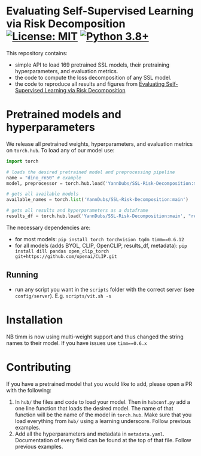 # Evaluating Self-Supervised Learning via Risk Decomposition [![License: MIT](https://img.shields.io/badge/License-MIT-yellow.svg)](https://github.com/YannDubs/lossyless/blob/main/LICENSE) [![Python 3.8+](https://img.shields.io/badge/python-3.9+-blue.svg)](https://www.python.org/downloads/release/python-390/)

This repository contains:
- simple API to load 169 pretrained SSL models, their pretraining hyperparameters, and evaluation metrics.
- the code to compute the loss decomposition of any SSL model.
- the code to reproduce all results and figures from [Evaluating Self-Supervised Learning via Risk Decomposition](URL)

# Pretrained models and hyperparameters

We release all pretrained weights, hyperparameters, and evaluation metrics on `torch.hub`.
To load any of our model use:

```python
import torch

# loads the desired pretrained model and preprocessing pipeline
name = "dino_rn50" # example
model, preprocessor = torch.hub.load('YannDubs/SSL-Risk-Decomposition:main', name, trust_repo=True)

# gets all available models 
available_names = torch.list('YannDubs/SSL-Risk-Decomposition:main')

# gets all results and hyperparameters as a dataframe 
results_df = torch.hub.load('YannDubs/SSL-Risk-Decomposition:main', "results_df")
```

The necessary dependencies are: 
- for most models: `pip install torch torchvision tqdm timm==0.6.12`
- for all models (adds BYOL, CLIP, OpenCLIP, results_df, metadata): `pip install dill pandas open_clip_torch git+https://github.com/openai/CLIP.git`


## Running
- run any script you want in the `scripts` folder with the correct server (see `config/server`). E.g. `scripts/vit.sh -s `

# Installation


NB timm is now using multi-weight support and thus changed the string names to their model. If you have issues use `timm==0.6.x`

# Contributing

If you have a pretrained model that you would like to add, please open a PR with the following:
1. In `hub/` the files and code to load your model. Then in `hubconf.py` add a one line function that loads the desired model. The name of that function will be the name of the model in `torch.hub`. Make sure that you load everything from `hub/` using a learning underscore. Follow previous examples.
2. Add all the hyperparameters and metadata in `metadata.yaml`. Documentation of every field can be found at the top of that file. Follow previous examples. 